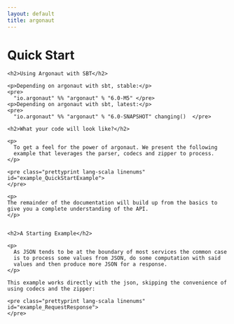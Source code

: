 ```yaml
---
layout: default
title: argonaut
---
```


<div id="main">

  <script type="text/javascript">
    examples([
    'TweetExample',
    'RequestResponse'
    ]);
  </script>

  <h1>Quick Start</h1>

  <div id="content">

    <h2>Using Argonaut with SBT</h2>

    <p>Depending on argonaut with sbt, stable:</p>
    <pre>
      "io.argonaut" %% "argonaut" % "6.0-M5" </pre>
    <p>Depending on argonaut with sbt, latest:</p>
    <pre>
      "io.argonaut" %% "argonaut" % "6.0-SNAPSHOT" changing()  </pre>

    <h2>What your code will look like?</h2>

    <p>
      To get a feel for the power of argonaut. We present the following
      example that leverages the parser, codecs and zipper to process.
    </p>

    <pre class="prettyprint lang-scala linenums" id="example_QuickStartExample">
    </pre>

    <p>
    The remainder of the documentation will build up from the basics to
    give you a complete understanding of the API.
    </p>


    <h2>A Starting Example</h2>

    <p>
      As JSON tends to be at the boundary of most services the common case
      is to process some values from JSON, do some computation with said
      values and then produce more JSON for a response.
    </p>

    This example works directly with the json, skipping the convenience of
    using codecs and the zipper:

    <pre class="prettyprint lang-scala linenums" id="example_RequestResponse">
    </pre>

  </div>

</div>

